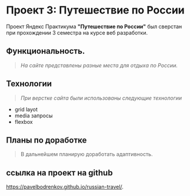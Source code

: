 # Проект 3: Путешествие по России

Проект Яндекс Практикума **"Путешествие по России"** был сверстан при прохождении 3 семестра на курсе веб разработки.

## Функциональность.
> *На сайте представлены разные места для отдыха по России.*

## Технологии
> *При верстке сайта были использованы следующие технологии*
* grid layot
* media запросы
* flexbox

## Планы по доработке
> В дальнейшем планирую доработать адаптивность.

## ссылка на проект на github
https://pavelbodrenkov.github.io/russian-travel/.